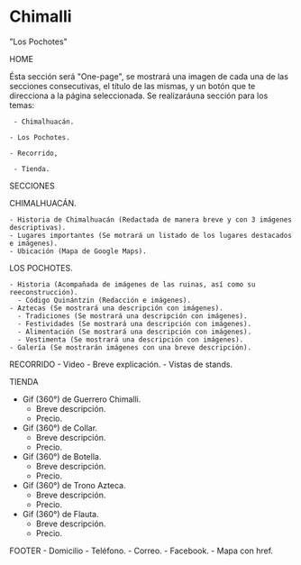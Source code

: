 # Chimalli
"Los Pochotes"

HOME 

Ésta sección será "One-page", se mostrará una imagen de cada una de las secciones consecutivas, el título de las mismas, y un botón que te direcciona a la página seleccionada. Se realizaráuna sección para los temas:

     - Chimalhuacán.

    - Los Pochotes.

    - Recorrido,

     - Tienda.

 SECCIONES 

  CHIMALHUACÁN.

    - Historia de Chimalhuacán (Redactada de manera breve y con 3 imágenes descriptivas).
    - Lugares importantes (Se motrará un listado de los lugares destacados e imágenes).
    - Ubicación (Mapa de Google Maps).

  LOS POCHOTES.

    - Historia (Acompañada de imágenes de las ruinas, así como su reeconstrucción).
      - Código Quinántzin (Redacción e imágenes).
    - Aztecas (Se mostrará una descripción con imágenes).
      - Tradiciones (Se mostrará una descripción con imágenes).
      - Festividades (Se mostrará una descripción con imágenes).
      - Alimentación (Se mostrará una descripción con imágenes).
      - Vestimenta (Se mostrará una descripción con imágenes).
    - Galería (Se mostrarán imágenes con una breve descripción).

  RECORRIDO
    - Video
    - Breve explicación.
    - Vistas de stands.

TIENDA
  - Gif (360°) de Guerrero Chimalli.
      - Breve descripción.
      - Precio.
  - Gif (360°) de Collar.
      - Breve descripción.
      - Precio.
  - Gif (360°) de Botella.
      - Breve descripción.
      - Precio.
  - Gif (360°) de Trono Azteca.
      - Breve descripción.
      - Precio.
  - Gif (360°) de Flauta.
      - Breve descripción.
      - Precio.

FOOTER
      - Domicilio
      - Teléfono.
      - Correo.
      - Facebook.
      - Mapa con href.
